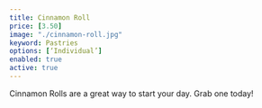 ```yaml
---
title: Cinnamon Roll
price: [3.50]
image: "./cinnamon-roll.jpg"
keyword: Pastries
options: [‘Individual’]
enabled: true
active: true
---
```

Cinnamon Rolls are a great way to start your day. Grab one today!

